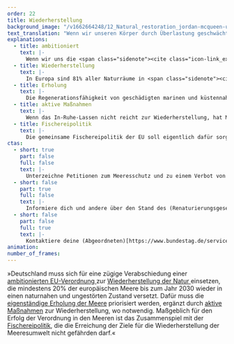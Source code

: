 ```yaml
---
order: 22
title: Wiederherstellung
background_image: "/v1662664248/12_Natural_restoration_jordan-mcqueen-unsplash_ecgdjf_xrihxn.jpg"
text_translation: "Wenn wir unseren Körper durch Überlastung geschwächt haben, schicken wir ihn nicht noch zusätzlich auf einen Marathonlauf, sondern verordnen ihm Ruhe und bieten ihm Schutz, damit er sich erholen und selbst heilen kann."
explanations:
  - title: ambitioniert
    text: |-
      Wenn wir uns die <span class="sidenote"><cite class="icon-link_external"><a href="https://ourworldindata.org/sdgs/life-below-water" target="_blank" rel="noopener">Interaktive Visualisierung des Fortschritts für jedes der 17 nachhaltigen Entwicklungsziele bei Our World in Data</a></cite><span>Fortschritte</span></span> ansehen, die die Welt bisher in Richtung des <span class="expander"><span class="trigger">SDG14.2</span><span class="info"><a href="https://17ziele.de/ziele/14.html" target="_blank">Sustainable Development Goal 14</a>: Leben unter Wasser, Unterziel 2: Schutz und Wiederherstellung von Ökosystemen</span></span> gemacht hat, sehen wir nichts. Ein großer Durchbruch war in Reichweite: Im Februar 2024 hat das EU-Parlament für das Nature <span class="sidenote"><cite class="icon-link_external"><a href="https://www.nabu.de/natur-und-landschaft/naturschutz/europa/33254.html" target="_blank" rel="noopener">Das Renaturierungsgesetz erklärt vom NABU</a></cite><span>Restoration Law</span></span> zur Wiederherstellung geschädigter Ökosysteme gestimmt. Aber auf den letzten Metern, als es nur noch um die Zustimmung der Mitgliedstaaten ging – eigentlich eine bloße Formsache – hat ein bestimmtes, populistisch regiertes Land die knappe Mehrheit, die an sich schon ein Armutszeugnis für die EU ist, in eine knappe Minderheit <span class="sidenote"><cite class="icon-link_external"><a href="https://www.theguardian.com/world/2024/mar/25/eu-nature-restoration-laws-in-balance-as-member-states-withdraw-support" target="_blank" rel="noopener">"EU nature restoration laws face collapse as member states withdraw support" / The Guardian</a></cite><span>gekippt</span></span>. Wirksame Meeres-, Natur- und Klimaschutzpolitik, die dringendste Politik, die wir brauchen, steht auf so wackeligen Füßen wie lange nicht. Sie braucht die Unterstützung von jedem von uns.
  - title: Wiederherstellung
    text: |-
      In Europa sind 81% aller Naturräume in <span class="sidenote"><cite class="icon-link_external"><a href="https://www.eea.europa.eu/en/topics/at-a-glance/nature/state-of-nature-in-europe-a-health-check/habitats-and-species-latest-status-and-trends" target="_blank" rel="noopener">"Habitats and Species: Latest status and trends" / European Environment Agency</a></cite><span>schlechtem Zustand</span></span>. Wir müssen aufhören, sie weiter zu zerstören, klar, das ist das, was man unter Naturschutz versteht, aber das reicht nicht: Um die Lebensräume dauerhaft zu erhalten, müssen die Schäden, die wir bereits angerichtet haben, repariert werden. Nicht provisorisch geflickt, sondern wirklich geheilt.
  - title: Erholung
    text: |-
      Die Regenerationsfähigkeit von geschädigten marinen und küstennahen Ökosystemen ist oft <span class="sidenote"><cite class="icon-link_external"><a href="https://www.nationalgeographic.com/magazine/article/once-devastated-these-pacific-reefs-have-seen-an-amazing-rebirth-feature" target="_blank" rel="noopener">"Once devastated, these Pacific reefs have seen an amazing rebirth" / National Geographic</a></cite><span>beträchtlich</span></span> – wenn wir diese Lebensräume konsequent in Ruhe lassen. Die Idee, bestimmte Seegebiete gezielt vor menschlicher Nutzung zu schützen, um langfristig den Wert zu erhalten, die sie auch für uns Menschen haben, ist <span class="sidenote"><cite class="icon-link_external"><a href="https://reasonstobecheerful.world/rahui-marine-conservation-french-polynesia/" target="_blank" rel="noopener">"Rāhui and the Ancient Art of Marine Conservation" / Reasons to be Cheerful</a></cite><span>sehr viel weniger neu</span></span>, als wir allgemeinhin annehmen.
  - title: aktive Maßnahmen
    text: |-
      Wenn das In-Ruhe-Lassen nicht reicht zur Wiederherstellung, hat Mutter Natur die besten Ideen: Sogenannte <span class="expander"><span class="trigger"><span class="sidenote"><cite class="icon-link_external"><a href="https://www.youtube.com/watch?v=4-unUVfAwsQ" target="_blank" rel="noopener">Animationsfilm "What are nature-based solutions to climate change?" von der Nature-based Solutions Initiative</a></cite><span>naturbasierte</span></span> Lösungen</span><span class="info">als da wären im und am Meer: Bewahren und Wiederaufforsten von Mangrovenwäldern und Seegraswiesen, Neuansiedlung und Pflege von Korallenriffen</span></span>, arbeiten mit der <span class="sidenote"><cite class="icon-link_external"><a href="https://casestudies.naturebasedsolutionsinitiative.org/case-search" target="_blank" rel="noopener">Best-Practice-Weltkarte naturbasierte Lösungen / Nature-based Solutions Initiative der Oxford University</a></cite><span>Natur auf Augenhöhe</span></span> <span class="expander"><span class="trigger">zusammen.</span><span class="info">als da wären im und am Meer: Bewahren und Wiederaufforsten von Mangrovenwäldern und Seegraswiesen, Neuansiedlung und Pflege von Korallenriffen</span></span> Nicht nur unterstützen sie die Heilung geschädigter Ökosysteme, sondern sie vermehren die Artenvielfalt, helfen, die katastrophalen Folgen der Erderhitzung abzumildern, schöpfen wirtschaftlichen, kulturellen und gesundheitlichen Wert und binden – <span class="sidenote"><cite class="icon-link_external"><a href="https://www.thebluecarboninitiative.org/about-blue-carbon" target="_blank" rel="noopener">"What is Blue Carbon" / Blue Carbon Initiative</a></cite><span>gerade</span></span> auf See und an Küsten – <span class="sidenote"><cite class="icon-link_external"><a href="https://www.carbonbrief.org/qa-can-nature-based-solutions-help-address-climate-change/#co2saved+" target="_blank" rel="noopener">Q&A zu naturbasierten Lösungen bei Carbon Brief</a></cite><span>immense Mengen</span></span> an CO2. Dabei sind sie effizienter, kostengünstiger und freier von Kollateralschäden, als viele der technologischen Wundermaschinen (Carbon Capture and Storage! Geo-Engineering!), die für die Rettung der Welt diskutiert werden.
  - title: Fischereipolitik
    text: |-
      Die gemeinsame Fischereipolitik der EU soll eigentlich dafür sorgen, dass unsere Meere nicht <span class="sidenote"><cite class="icon-link_external"><a href="https://www.google.com/url?q=https://www.deepwave.org/kein-fisch-meer-deutsche-umwelthilfe-our-fish-und-deepwave-fordern-ein-ende-der-ueberfischung-zum-welttag-der-meere/&sa=D&source=docs&ust=1708477581753908&usg=AOvVaw170zPGu56511cHcQwrbRb3" target="_blank" rel="noopener">Kein Fisch Meer: Deutsche Umwelthilfe, Our Fish und DEEPWAVE fordern ein Ende der Überfischung zum Welttag der Meere</a></cite><span>leer</span></span> gefischt werden. Dafür bekommt sie Empfehlungen aus der <span class="expander"><span class="trigger">Wissenschaft.</span><span class="info">z.B. den MSY (Maximum sustainable yield), den maximalen “Ertrag”, den man alljährlich und auf lange Sicht einer Fischpopulation wegfischen kann, ohne sie auszurotten.</span></span> Allerdings … Aufgabe 1: Wenn 100 Quokkas auf einer Insel leben und ein Paar erwachsener, also mind. 2 Jahre alter Quokkas jedes Jahr 4 Quokkababys zeugt, wie viele Quokkas darf man dann maximal jagen, ohne sie auszulöschen? Ein Tipp, die Antwortet lautet nicht: a) alle b) mehr als die Wissenschaft empfiehlt.
ctas:
  - short: true
    part: false
    full: false
    text: |-
      Unterzeichne Petitionen zum Meeresschutz und zu einem Verbot von Fischfang in Meeresschutzgebieten, zum Beispiel <a href="https://www.peta.de/kampagnen/meeresschutzgebiete/" target="_blank">diese hier.</a>
  - short: false
    part: true
    full: false
    text: |-
      Informiere dich und andere über den Stand des (Renaturierungsgesetztes der EU)[https://www.nabu.de/news/2024/06/35063.html]
  - short: false
    part: false
    full: true
    text: |-
      Kontaktiere deine (Abgeordneten)[https://www.bundestag.de/services/kontakt] und informiere sie über die Sorgen und Wünsche der Wähler:innen.
animation:
number_of_frames:
---
```


»Deutschland muss sich für eine zügige Verabschiedung einer [ambitionierten EU-Verordnung ](# "ambitioniert")zur [Wiederherstellung der Natur ](# "Wiederherstellung")einsetzen, die mindestens 20% der europäischen Meere bis zum Jahr 2030 wieder in einen naturnahen und ungestörten Zustand versetzt. Dafür muss die [eigenständige Erholung der Meere](# "Erholung") priorisiert werden, ergänzt durch [aktive Maßnahmen](# "aktive Maßnahmen") zur Wiederherstellung, wo notwendig. Maßgeblich für den Erfolg der Verordnung in den Meeren ist das Zusammenspiel mit der [Fischereipolitik](# "Fischereipolitik"), die die Erreichung der Ziele für die Wiederherstellung der Meeresumwelt nicht gefährden darf.«
